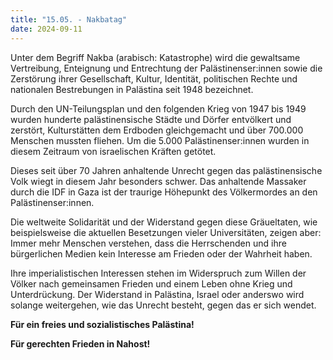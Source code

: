 ```yaml
---
title: "15.05. - Nakbatag"
date: 2024-09-11
---
```


Unter dem Begriff Nakba (arabisch: Katastrophe) wird die gewaltsame Vertreibung, Enteignung und Entrechtung der Palästinenser:innen sowie die Zerstörung ihrer Gesellschaft, Kultur, Identität, politischen Rechte und nationalen Bestrebungen in Palästina seit 1948 bezeichnet.

Durch den UN-Teilungsplan und den folgenden Krieg von 1947 bis 1949 wurden hunderte palästinensische Städte und Dörfer entvölkert und zerstört, Kulturstätten dem Erdboden gleichgemacht und über 700.000 Menschen mussten fliehen. Um die 5.000 Palästinenser:innen wurden in diesem Zeitraum von israelischen Kräften getötet.

Dieses seit über 70 Jahren anhaltende Unrecht gegen das palästinensische Volk wiegt in diesem Jahr besonders schwer. Das anhaltende Massaker durch die IDF in Gaza ist der traurige Höhepunkt des Völkermordes an den Palästinenser:innen.

Die weltweite Solidarität und der Widerstand gegen diese Gräueltaten, wie beispielsweise die aktuellen Besetzungen vieler Universitäten, zeigen aber: Immer mehr Menschen verstehen, dass die Herrschenden und ihre bürgerlichen Medien kein Interesse am Frieden oder der Wahrheit haben.

Ihre imperialistischen Interessen stehen im Widerspruch zum Willen der Völker nach gemeinsamen Frieden und einem Leben ohne Krieg und Unterdrückung. Der Widerstand in Palästina, Israel oder anderswo wird solange weitergehen, wie das Unrecht besteht, gegen das er sich wendet.

**Für ein freies und sozialistisches Palästina!**

**Für gerechten Frieden in Nahost!**
